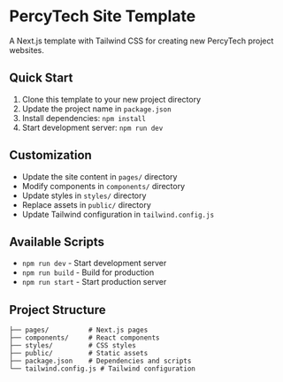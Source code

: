 # PercyTech Site Template

A Next.js template with Tailwind CSS for creating new PercyTech project websites.

## Quick Start

1. Clone this template to your new project directory
2. Update the project name in `package.json`
3. Install dependencies: `npm install`
4. Start development server: `npm run dev`

## Customization

- Update the site content in `pages/` directory
- Modify components in `components/` directory
- Update styles in `styles/` directory
- Replace assets in `public/` directory
- Update Tailwind configuration in `tailwind.config.js`

## Available Scripts

- `npm run dev` - Start development server
- `npm run build` - Build for production
- `npm run start` - Start production server

## Project Structure

```
├── pages/          # Next.js pages
├── components/     # React components
├── styles/         # CSS styles
├── public/         # Static assets
├── package.json    # Dependencies and scripts
└── tailwind.config.js # Tailwind configuration
```

